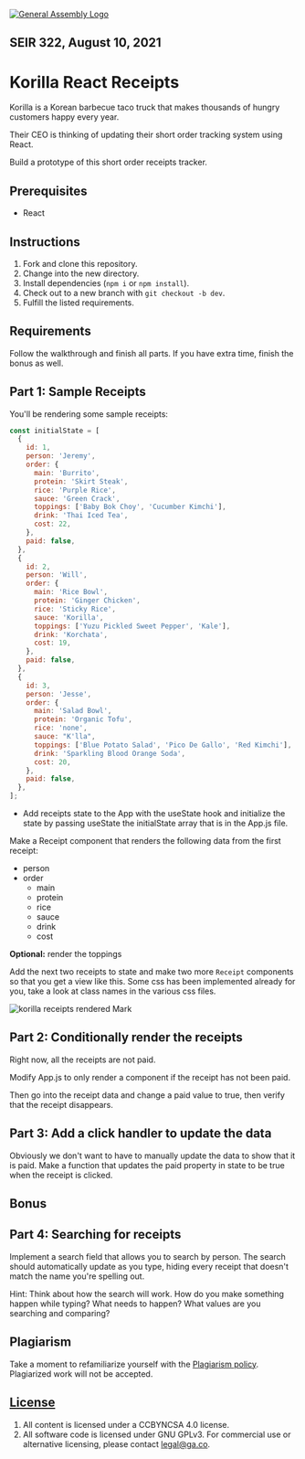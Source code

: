 [![General Assembly Logo](https://camo.githubusercontent.com/1a91b05b8f4d44b5bbfb83abac2b0996d8e26c92/687474703a2f2f692e696d6775722e636f6d2f6b6538555354712e706e67)](https://generalassemb.ly/education/web-development-immersive)

## SEIR 322, August 10, 2021

# Korilla React Receipts

Korilla is a Korean barbecue taco truck that makes thousands of hungry customers
happy every year.

Their CEO is thinking of updating their short order tracking system using React.

Build a prototype of this short order receipts tracker.

## Prerequisites

- React

## Instructions

1. Fork and clone this repository.
1. Change into the new directory.
1. Install dependencies (`npm i` or `npm install`).
1. Check out to a new branch with `git checkout -b dev`.
1. Fulfill the listed requirements.

## Requirements

Follow the walkthrough and finish all parts. If you have extra time, finish the
bonus as well.

## Part 1: Sample Receipts

You'll be rendering some sample receipts:

```js
const initialState = [
  {
    id: 1,
    person: 'Jeremy',
    order: {
      main: 'Burrito',
      protein: 'Skirt Steak',
      rice: 'Purple Rice',
      sauce: 'Green Crack',
      toppings: ['Baby Bok Choy', 'Cucumber Kimchi'],
      drink: 'Thai Iced Tea',
      cost: 22,
    },
    paid: false,
  },
  {
    id: 2,
    person: 'Will',
    order: {
      main: 'Rice Bowl',
      protein: 'Ginger Chicken',
      rice: 'Sticky Rice',
      sauce: 'Korilla',
      toppings: ['Yuzu Pickled Sweet Pepper', 'Kale'],
      drink: 'Korchata',
      cost: 19,
    },
    paid: false,
  },
  {
    id: 3,
    person: 'Jesse',
    order: {
      main: 'Salad Bowl',
      protein: 'Organic Tofu',
      rice: 'none',
      sauce: "K'lla",
      toppings: ['Blue Potato Salad', 'Pico De Gallo', 'Red Kimchi'],
      drink: 'Sparkling Blood Orange Soda',
      cost: 20,
    },
    paid: false,
  },
];
```

- Add receipts state to the App with the useState hook and initialize the state by passing useState the initialState array that is in the App.js file.

Make a Receipt component that renders the following data from the first receipt:

- person
- order
  - main
  - protein
  - rice
  - sauce
  - drink
  - cost

**Optional:** render the toppings

Add the next two receipts to state and make two more `Receipt` components so
that you get a view like this. Some css has been implemented already for you,
take a look at class names in the various css files.

![korilla receipts rendered Mark](https://i.imgur.com/27V4KW8.png)

## Part 2: Conditionally render the receipts

Right now, all the receipts are not paid.

Modify App.js to only render a component if the receipt
has not been paid.

Then go into the receipt data and change a paid value to true, then verify that
the receipt disappears.

## Part 3: Add a click handler to update the data

Obviously we don't want to have to manually update the data to show that it is paid. Make a function that updates the paid property in state to be true when the receipt is clicked.

## Bonus

## Part 4: Searching for receipts

Implement a search field that allows you to search by person. The search should
automatically update as you type, hiding every receipt that doesn't match the
name you're spelling out.

Hint: Think about how the search will work. How do you make something happen
while typing? What needs to happen? What values are you searching and comparing?

## Plagiarism

Take a moment to refamiliarize yourself with the
[Plagiarism policy](https://git.generalassemb.ly/DC-WDI/Administrative/blob/master/plagiarism.md).
Plagiarized work will not be accepted.

## [License](LICENSE)

1.  All content is licensed under a CC­BY­NC­SA 4.0 license.
1.  All software code is licensed under GNU GPLv3. For commercial use or
    alternative licensing, please contact legal@ga.co.
